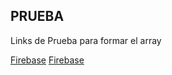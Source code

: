 ## PRUEBA

Links de Prueba para formar el array

[Firebase](https://firebase.google/products/realtime-database?hl=es-419)
[Firebase](https://firebase.google.com/products/realtime-database?hl=es-419)